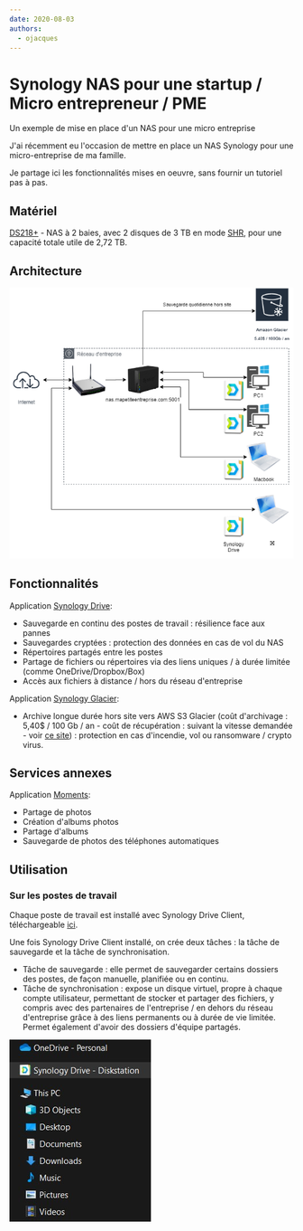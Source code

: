 ```yaml
---
date: 2020-08-03
authors:
  - ojacques
---
```


# Synology NAS pour une startup / Micro entrepreneur / PME

Un exemple de mise en place d'un NAS pour une micro entreprise

<!-- more -->

J'ai récemment eu l'occasion de mettre en place un NAS Synology pour une micro-entreprise de ma famille.

Je partage ici les fonctionnalités mises en oeuvre, sans fournir un tutoriel pas à pas.

## Matériel

[DS218+](https://www.synology.com/fr-fr/products/DS218/) - NAS à 2 baies, avec 2 disques de 3 TB en mode [SHR](https://www.synology.com/fr-fr/knowledgebase/DSM/tutorial/Storage/What_is_Synology_Hybrid_RAID_SHR), pour une capacité totale utile de 2,72 TB.

## Architecture

![Vue haut niveau](assets/synology-nas-highlevel.drawio.png)

## Fonctionnalités

Application [Synology Drive](https://www.synology.com/fr-fr/dsm/feature/drive):

* Sauvegarde en continu des postes de travail : résilience face aux pannes
* Sauvegardes cryptées : protection des données en cas de vol du NAS
* Répertoires partagés entre les postes
* Partage de fichiers ou répertoires via des liens uniques / à durée limitée (comme OneDrive/Dropbox/Box)
* Accès aux fichiers à distance / hors du réseau d'entreprise

Application [Synology Glacier](https://www.synology.com/fr-fr/dsm/packages/GlacierBackup):

* Archive longue durée hors site vers AWS S3 Glacier (coût d'archivage : 5,40$ / 100 Gb / an - coût de récupération : suivant la vitesse demandée - voir [ce site](http://liangzan.net/aws-glacier-calculator/)) : protection en cas d'incendie, vol ou ransomware / crypto virus.

## Services annexes

Application [Moments](https://www.synology.com/fr-fr/dsm/feature/moments):

* Partage de photos
* Création d'albums photos
* Partage d'albums
* Sauvegarde de photos des téléphones automatiques

## Utilisation

### Sur les postes de travail

Chaque poste de travail est installé avec Synology Drive Client, téléchargeable [ici](https://www.synology.com/fr-fr/support/download/DS218+#utilities).

Une fois Synology Drive Client installé, on crée deux tâches : la tâche de sauvegarde et la tâche de synchronisation.

* Tâche de sauvegarde : elle permet de sauvegarder certains dossiers des postes, de façon manuelle, planifiée ou en continu.
* Tâche de synchronisation : expose un disque virtuel, propre à chaque compte utilisateur, permettant de stocker et partager des 
fichiers, y compris avec des partenaires de l'entreprise / en dehors du réseau d'entreprise grâce à des liens permanents ou 
à durée de vie limitée. Permet également d'avoir des dossiers d'équipe partagés.

![Disque Drive Synology](assets/synology-nas-drive.jpg)